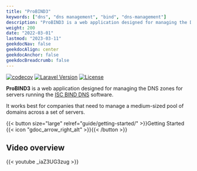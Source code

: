 ```yaml
---
title: "ProBIND3"
keywords: ["dns", "dns management", "bind", "dns-management"]
description: "ProBIND3 is a web application designed for managing the DNS zones for servers running the ISC BIND DNS software."
weight: 200
date: "2022-03-01"
lastmod: "2023-03-11"
geekdocNav: false
geekdocAlign: center
geekdocAnchor: false
geekdocBreadcrumb: false
---
```


<!-- markdownlint-capture -->
<!-- markdownlint-disable MD033 -->

<span class="badge-placeholder">[![codecov](https://codecov.io/gh/pacoorozco/probind/branch/main/graph/badge.svg?token=QdsFi3KlTY)](https://codecov.io/gh/pacoorozco/probind)</span>
<span class="badge-placeholder">[![Laravel Version](https://img.shields.io/badge/Laravel-10.x-purple.svg)](https://laravel.com/docs)</span>
<span class="badge-placeholder">[![License](https://img.shields.io/github/license/pacoorozco/probind.svg)](LICENSE)</span>

<!-- markdownlint-restore -->

**ProBIND3** is a web application designed for managing the DNS zones for servers running the [ISC BIND DNS](https://www.isc.org/downloads/bind/) software. 

It works best for companies that need to manage a medium-sized pool of domains across a set of servers.

{{< button size="large" relref="guide/getting-started/" >}}Getting Started {{< icon "gdoc_arrow_right_alt" >}}{{< /button >}}

## Video overview

{{< youtube _iaZ3UG3zug >}}
